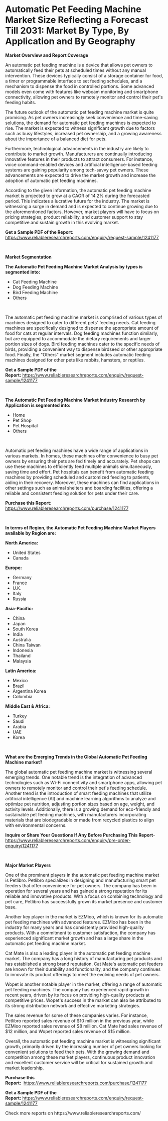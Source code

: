 <p><h1>Automatic Pet Feeding Machine Market Size Reflecting a Forecast Till 2031: Market By Type, By Application and By Geography</h1></p><p><strong>Market Overview and Report Coverage</strong></p>
<p><p>An automatic pet feeding machine is a device that allows pet owners to automatically feed their pets at scheduled times without any manual intervention. These devices typically consist of a storage container for food, a timer or programmable interface to set feeding schedules, and a mechanism to dispense the food in controlled portions. Some advanced models even come with features like webcam monitoring and smartphone connectivity, allowing pet owners to remotely monitor and control their pet's feeding habits.</p><p>The future outlook of the automatic pet feeding machine market is quite promising. As pet owners increasingly seek convenience and time-saving solutions, the demand for automatic pet feeding machines is expected to rise. The market is expected to witness significant growth due to factors such as busy lifestyles, increased pet ownership, and a growing awareness about the importance of a balanced diet for pets.</p><p>Furthermore, technological advancements in the industry are likely to contribute to market growth. Manufacturers are continually introducing innovative features in their products to attract consumers. For instance, voice command-enabled devices and artificial intelligence-based feeding systems are gaining popularity among tech-savvy pet owners. These advancements are expected to drive the market growth and increase the adoption of automatic pet feeding machines.</p><p>According to the given information, the automatic pet feeding machine market is projected to grow at a CAGR of 14.2% during the forecasted period. This indicates a lucrative future for the industry. The market is witnessing a surge in demand and is expected to continue growing due to the aforementioned factors. However, market players will have to focus on pricing strategies, product reliability, and customer support to stay competitive and sustain growth in this evolving market.</p></p>
<p><strong>Get a Sample PDF of the Report:</strong> <a href="https://www.reliableresearchreports.com/enquiry/request-sample/1241177">https://www.reliableresearchreports.com/enquiry/request-sample/1241177</a></p>
<p>&nbsp;</p>
<p><strong>Market Segmentation</strong></p>
<p><strong>The Automatic Pet Feeding Machine Market Analysis by types is segmented into:</strong></p>
<p><ul><li>Cat Feeding Machine</li><li>Dog Feeding Machine</li><li>Bird Feeding Machine</li><li>Others</li></ul></p>
<p>&nbsp;</p>
<p><p>The automatic pet feeding machine market is comprised of various types of machines designed to cater to different pets' feeding needs. Cat feeding machines are specifically designed to dispense the appropriate amount of food for cats at regular intervals. Dog feeding machines function similarly, but are equipped to accommodate the dietary requirements and larger portion sizes of dogs. Bird feeding machines cater to the specific needs of birds, providing a convenient way to dispense birdseed or other appropriate food. Finally, the "Others" market segment includes automatic feeding machines designed for other pets like rabbits, hamsters, or reptiles.</p></p>
<p><strong>Get a Sample PDF of the Report:</strong>&nbsp;<a href="https://www.reliableresearchreports.com/enquiry/request-sample/1241177">https://www.reliableresearchreports.com/enquiry/request-sample/1241177</a></p>
<p>&nbsp;</p>
<p><strong>The Automatic Pet Feeding Machine Market Industry Research by Application is segmented into:</strong></p>
<p><ul><li>Home</li><li>Pet Shop</li><li>Pet Hospital</li><li>Others</li></ul></p>
<p>&nbsp;</p>
<p><p>Automatic pet feeding machines have a wide range of applications in various markets. In homes, these machines offer convenience to busy pet owners by ensuring their pets are fed timely and accurately. Pet shops can use these machines to efficiently feed multiple animals simultaneously, saving time and effort. Pet hospitals can benefit from automatic feeding machines by providing scheduled and customized feeding to patients, aiding in their recovery. Moreover, these machines can find applications in other settings such as animal shelters and boarding facilities, offering a reliable and consistent feeding solution for pets under their care.</p></p>
<p><strong>Purchase this Report:</strong>&nbsp; <a href="https://www.reliableresearchreports.com/purchase/1241177">https://www.reliableresearchreports.com/purchase/1241177</a></p>
<p>&nbsp;</p>
<p><strong>In terms of Region, the Automatic Pet Feeding Machine Market Players available by Region are:</strong></p>
<p>
    <p> <strong> North America: </strong>
        <ul>
            <li>United States</li>
            <li>Canada</li>
        </ul>
        </p> 
    <p> <strong> Europe: </strong>
        <ul>
            <li>Germany</li>
            <li>France</li>
            <li>U.K.</li>
            <li>Italy</li>
            <li>Russia</li>
        </ul>
        </p> 
    <p> <strong> Asia-Pacific: </strong>
        <ul>
            <li>China</li>
            <li>Japan</li>
            <li>South Korea</li>
            <li>India</li>
            <li>Australia</li>
            <li>China Taiwan</li>
            <li>Indonesia</li>
            <li>Thailand</li>
            <li>Malaysia</li>
        </ul>
        </p> 
    <p> <strong> Latin America: </strong>
        <ul>
            <li>Mexico</li>
            <li>Brazil</li>
            <li>Argentina Korea</li>
            <li>Colombia</li>
        </ul>
        </p> 
    <p> <strong> Middle East & Africa: </strong>
        <ul>
            <li>Turkey</li>
            <li>Saudi</li>
            <li>Arabia</li>
            <li>UAE</li>
            <li>Korea</li>
        </ul>
    </p>
    </p>
<p>&nbsp;</p>
<p><strong>What are the Emerging Trends in the Global Automatic Pet Feeding Machine market?</strong></p>
<p><p>The global automatic pet feeding machine market is witnessing several emerging trends. One notable trend is the integration of advanced technologies such as Wi-Fi connectivity and smartphone apps, allowing pet owners to remotely monitor and control their pet's feeding schedule. Another trend is the introduction of smart feeding machines that utilize artificial intelligence (AI) and machine learning algorithms to analyze and optimize pet nutrition, adjusting portion sizes based on age, weight, and activity levels. Additionally, there is a growing demand for eco-friendly and sustainable pet feeding machines, with manufacturers incorporating materials that are biodegradable or made from recycled plastics to align with environmental concerns.</p></p>
<p><strong>Inquire or Share Your Questions If Any Before Purchasing This Report</strong>- <a href="https://www.reliableresearchreports.com/enquiry/pre-order-enquiry/1241177">https://www.reliableresearchreports.com/enquiry/pre-order-enquiry/1241177</a></p>
<p>&nbsp;</p>
<p><strong>Major Market Players</strong></p>
<p><p>One of the prominent players in the automatic pet feeding machine market is Petlibro. Petlibro specializes in designing and manufacturing smart pet feeders that offer convenience for pet owners. The company has been in operation for several years and has gained a strong reputation for its reliable and innovative products. With a focus on combining technology and pet care, Petlibro has successfully grown its market presence and customer base.</p><p>Another key player in the market is EZMioo, which is known for its automatic pet feeding machines with advanced features. EZMioo has been in the industry for many years and has consistently provided high-quality products. With a commitment to customer satisfaction, the company has experienced significant market growth and has a large share in the automatic pet feeding machine market.</p><p>Cat Mate is also a leading player in the automatic pet feeding machine market. The company has a long history of manufacturing pet products and has established a strong brand reputation. Cat Mate's automatic pet feeders are known for their durability and functionality, and the company continues to innovate its product offerings to meet the evolving needs of pet owners.</p><p>Wopet is another notable player in the market, offering a range of automatic pet feeding machines. The company has experienced rapid growth in recent years, driven by its focus on providing high-quality products at competitive prices. Wopet's success in the market can also be attributed to its strong distribution network and effective marketing strategies.</p><p>The sales revenue for some of these companies varies. For instance, Petlibro reported sales revenue of $10 million in the previous year, while EZMioo reported sales revenue of $8 million. Cat Mate had sales revenue of $12 million, and Wopet reported sales revenue of $15 million.</p><p>Overall, the automatic pet feeding machine market is witnessing significant growth, primarily driven by the increasing number of pet owners looking for convenient solutions to feed their pets. With the growing demand and competition among these market players, continuous product innovation and excellent customer service will be critical for sustained growth and market leadership.</p></p>
<p><strong>Purchase this Report:</strong>&nbsp;&nbsp;<a href="https://www.reliableresearchreports.com/purchase/1241177">https://www.reliableresearchreports.com/purchase/1241177</a></p>
<p></p>
<p><strong>Get a Sample PDF of the Report:</strong>&nbsp;<a href="https://www.reliableresearchreports.com/enquiry/request-sample/1241177">https://www.reliableresearchreports.com/enquiry/request-sample/1241177</a></p>
<p>Check more reports on https://www.reliableresearchreports.com/</p>